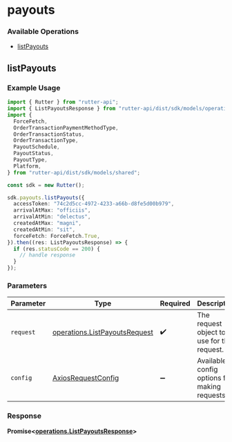 # payouts

### Available Operations

* [listPayouts](#listpayouts)

## listPayouts

### Example Usage

```typescript
import { Rutter } from "rutter-api";
import { ListPayoutsResponse } from "rutter-api/dist/sdk/models/operations";
import {
  ForceFetch,
  OrderTransactionPaymentMethodType,
  OrderTransactionStatus,
  OrderTransactionType,
  PayoutSchedule,
  PayoutStatus,
  PayoutType,
  Platform,
} from "rutter-api/dist/sdk/models/shared";

const sdk = new Rutter();

sdk.payouts.listPayouts({
  accessToken: "74c2d5cc-4972-4233-a66b-d8fe5d00b979",
  arrivalAtMax: "officiis",
  arrivalAtMin: "delectus",
  createdAtMax: "magni",
  createdAtMin: "sit",
  forceFetch: ForceFetch.True,
}).then((res: ListPayoutsResponse) => {
  if (res.statusCode == 200) {
    // handle response
  }
});
```

### Parameters

| Parameter                                                                      | Type                                                                           | Required                                                                       | Description                                                                    |
| ------------------------------------------------------------------------------ | ------------------------------------------------------------------------------ | ------------------------------------------------------------------------------ | ------------------------------------------------------------------------------ |
| `request`                                                                      | [operations.ListPayoutsRequest](../../models/operations/listpayoutsrequest.md) | :heavy_check_mark:                                                             | The request object to use for the request.                                     |
| `config`                                                                       | [AxiosRequestConfig](https://axios-http.com/docs/req_config)                   | :heavy_minus_sign:                                                             | Available config options for making requests.                                  |


### Response

**Promise<[operations.ListPayoutsResponse](../../models/operations/listpayoutsresponse.md)>**

